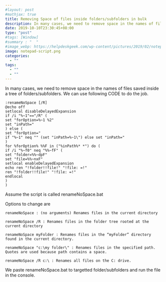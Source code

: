 ```yaml
---
#layout: post
#mathjax: true
title: Removing Space of files inside folders/subfolders in bulk
description: In many cases, we need to remove space in the names of files saved inside a tree of folders/subfolders. We can use following CODE to do the job.
date: 2019-10-10T23:30:45+08:00
type: "post"
#tags: [Window]
#summary : "  "
#image_webp: https://helpdeskgeek.com/wp-content/pictures/2019/02/notepad-script.png
image: notepad-script.png
categories:
  - ""
tags:
  - ""
  - ""
---
```


In many cases, we need to remove space in the names of files saved inside a tree of folders/subfolders. We can use following CODE to do the job.

```
:renameNoSpace [/R]
@echo off
setlocal disableDelayedExpansion
if /i "%~1"=="/R" (
set "forOption=%~1 %2"
set "inPath="
) else (
set "forOption="
if "%~1" neq "" (set "inPath=%~1\") else set "inPath="
)
for %forOption% %%F in ("%inPath%* *") do (
if /i "%~f0" neq "%%~fF" (
set "folder=%%~dpF"
set "file=%%~nxF"
setlocal enableDelayedExpansion
echo ren "!folder!!file!" "!file: =!"
ren "!folder!!file!" "!file: =!"
endlocal
)
)
```

Assume the script is called renameNoSpace.bat

Options to change are

```
renameNoSpace : (no arguments) Renames files in the current directory

renameNoSpace /R : Renames files in the folder tree rooted at the current directory

renameNoSpace myFolder : Renames files in the “myFolder” directory found in the current directory.

renameNoSpace "c:\my folder\" : Renames files in the specified path. Quotes are used because path contains a space.

renameNoSpace /R c:\ : Renames all files on the C: drive.
```

We paste renameNoSpace.bat to targetted folder/subfolders and run the file in the console.
